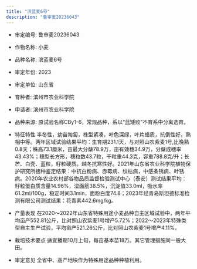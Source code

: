 ```yaml
---
title: "滨蓝麦6号"
description: "鲁审麦20236043"
---
```

* 审定编号:  鲁审麦20236043

*  作物名称:  小麦

*  品种名称:  滨蓝麦6号

*  审定年份:  2023

*  审定单位:  山东省

* 育种者:  滨州市农业科学院

*  申请者:  滨州市农业科学院

*  品种来源:  原试验名称CBy1-6，常规品种，系以“蓝矮败”不育系中分离选育。

*  特征特性
半冬性，幼苗匍匐，株型紧凑，叶色深绿，叶片蜡质，抗倒性好，熟相中等。两年区域试验结果平均：生育期231.1天，与对照山农紫麦1号,比晚熟0.8天；株高73.1厘米，亩最大分蘖78.9万，亩有效穗34.9万，分蘖成穗率43.43%；穗型长方形，穗粒数43.7粒，千粒重44.3克，容重788.8克/升；长芒、白壳、蓝粒，籽粒硬质。越冬抗寒性好。2021年山东省农业科学院植物保护研究所接种鉴定结果：中抗白粉病、赤霉病、纹枯病，中感条锈病、叶锈病。2020年农业农村部谷物品质监督检验测试中心（泰安）测试结果平均：籽粒蛋白质含量14.96%，湿面筋38.5%，沉淀值33.0ml，吸水率61.2ml/100g，稳定时间3.1min，面粉白度74.8；2023年经青岛斯坦德标准检测有限公司测试结果：花青素442.6mg/kg。

*  产量表现
在2020～2022年山东省特殊用途小麦品种自主区域试验中，两年平均亩产552.81公斤，比对照山农紫麦1号增产5.72%；2022～2023年特殊类型自主生产试验，平均亩产521.26公斤，比对照山农紫麦1号增产4.11%。

*  栽培技术要点
适宜播期10月上旬，每亩基本苗18万。其它管理措施同一般大田。

*  审定意见
全省中、高产地块作为特殊用途品种种植利用。
